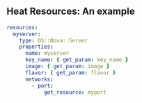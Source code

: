 ## Heat Resources: An example

~~~ yaml
resources:
  myserver:
    type: OS::Nova::Server
    properties:
      name: myserver
      key_name: { get_param: key_name }
      image: { get_param: image }
      flavor: { get_param: flavor }
      networks:
        - port: 
            get_resource: myport
~~~

<!--
Let's work our way up to the hands-on part and look at what we'll be working
with: Heat resources. Here you see an example of a Heat resource's definition,
namely a Nova instance. Note the indentation that marks it as belonging to the
`resources` section.

It starts off with a resource name, "myserver" in this case. You can use this
name to reference the resource in other parts of the Heat template.

One indentation level further down you'll find its resource type,
"OS::Nova::Server" in this case. This will tell Heat which resource plugin and
in turn which OpenStack service to use to create this resource.

At the same level you will find the optional `depends_on` keyword you can use
to wait for dependencies upon resource creation. It takes one or more resource
names. You normally don't need this, though: if you reference other resources
in a resource definition they will automatically be added as dependencies.

The real meat of a resource is its `properties` section. These properties are
passed to the resource plugin and from there to the creating OpenStack service.
In the case of an instance, you'd commonly pass a Nova keypair name for access
to the instance, the image and the flavor to use. Usually you'll also have at
least one weutron port or network to connect the instance too. In the case at
hand we also have a user data script for setting up the instance.

By the way: you will find most of this information on the cheat sheets I
prepared, so don't worry about catching up if you zoned out looking at this
wall of YAML for a second.
-->

